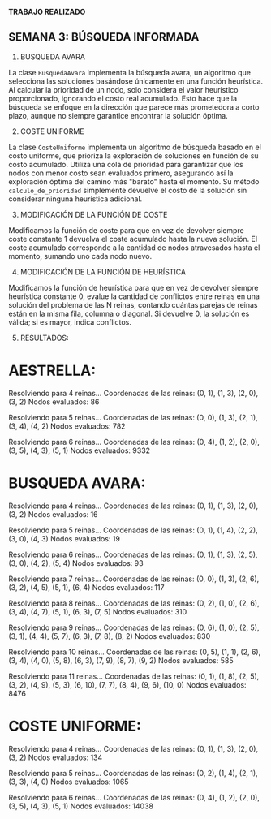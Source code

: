**TRABAJO REALIZADO**
## SEMANA 3: BÚSQUEDA INFORMADA

1. BUSQUEDA AVARA

La clase `BusquedaAvara` implementa la búsqueda avara, un algoritmo que selecciona las soluciones basándose únicamente en una función heurística. Al calcular la prioridad de un nodo, solo considera el valor heurístico proporcionado, ignorando el costo real acumulado. Esto hace que la búsqueda se enfoque en la dirección que parece más prometedora a corto plazo, aunque no siempre garantice encontrar la solución óptima.

2. COSTE UNIFORME

La clase `CosteUniforme` implementa un algoritmo de búsqueda basado en el costo uniforme, que prioriza la exploración de soluciones en función de su costo acumulado. Utiliza una cola de prioridad para garantizar que los nodos con menor costo sean evaluados primero, asegurando así la exploración óptima del camino más "barato" hasta el momento. Su método `calculo_de_prioridad` simplemente devuelve el costo de la solución sin considerar ninguna heurística adicional.  

3. MODIFICACIÓN DE LA FUNCIÓN DE COSTE

Modificamos la función de coste para que en vez de devolver siempre coste constante 1 devuelva el coste acumulado hasta la nueva solución. El coste acumulado corresponde a la cantidad de nodos atravesados hasta el momento, sumando uno cada nodo nuevo.

4. MODIFICACIÓN DE LA FUNCIÓN DE HEURÍSTICA

Modificamos la función de heurística para que en vez de devolver siempre heurística constante 0, evalue la cantidad de conflictos entre reinas en una solución del problema de las N reinas, contando cuántas parejas de reinas están en la misma fila, columna o diagonal. Si devuelve 0, la solución es válida; si es mayor, indica conflictos. 

5. RESULTADOS:



# AESTRELLA: 
Resolviendo para 4 reinas...
Coordenadas de las reinas: (0, 1), (1, 3), (2, 0), (3, 2)
Nodos evaluados: 86

Resolviendo para 5 reinas...
Coordenadas de las reinas: (0, 0), (1, 3), (2, 1), (3, 4), (4, 2)
Nodos evaluados: 782

Resolviendo para 6 reinas...
Coordenadas de las reinas: (0, 4), (1, 2), (2, 0), (3, 5), (4, 3), (5, 1)
Nodos evaluados: 9332

# BUSQUEDA AVARA:
Resolviendo para 4 reinas...
Coordenadas de las reinas: (0, 1), (1, 3), (2, 0), (3, 2)
Nodos evaluados: 16

Resolviendo para 5 reinas...
Coordenadas de las reinas: (0, 1), (1, 4), (2, 2), (3, 0), (4, 3)
Nodos evaluados: 19

Resolviendo para 6 reinas...
Coordenadas de las reinas: (0, 1), (1, 3), (2, 5), (3, 0), (4, 2), (5, 4)
Nodos evaluados: 93

Resolviendo para 7 reinas...
Coordenadas de las reinas: (0, 0), (1, 3), (2, 6), (3, 2), (4, 5), (5, 1), (6, 4)
Nodos evaluados: 117

Resolviendo para 8 reinas...
Coordenadas de las reinas: (0, 2), (1, 0), (2, 6), (3, 4), (4, 7), (5, 1), (6, 3), (7, 5)
Nodos evaluados: 310

Resolviendo para 9 reinas...
Coordenadas de las reinas: (0, 6), (1, 0), (2, 5), (3, 1), (4, 4), (5, 7), (6, 3), (7, 8), (8, 2)
Nodos evaluados: 830

Resolviendo para 10 reinas...
Coordenadas de las reinas: (0, 5), (1, 1), (2, 6), (3, 4), (4, 0), (5, 8), (6, 3), (7, 9), (8, 7), (9, 2)
Nodos evaluados: 585

Resolviendo para 11 reinas...
Coordenadas de las reinas: (0, 1), (1, 8), (2, 5), (3, 2), (4, 9), (5, 3), (6, 10), (7, 7), (8, 4), (9, 6), (10, 0)
Nodos evaluados: 8476

# COSTE UNIFORME:
Resolviendo para 4 reinas...
Coordenadas de las reinas: (0, 1), (1, 3), (2, 0), (3, 2)
Nodos evaluados: 134

Resolviendo para 5 reinas...
Coordenadas de las reinas: (0, 2), (1, 4), (2, 1), (3, 3), (4, 0)
Nodos evaluados: 1065

Resolviendo para 6 reinas...
Coordenadas de las reinas: (0, 4), (1, 2), (2, 0), (3, 5), (4, 3), (5, 1)
Nodos evaluados: 14038